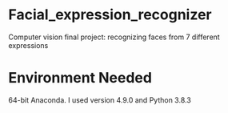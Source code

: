 # Facial_expression_recognizer
Computer vision final project: recognizing faces from 7 different expressions

# Environment Needed
64-bit Anaconda. I used version 4.9.0 and Python 3.8.3
